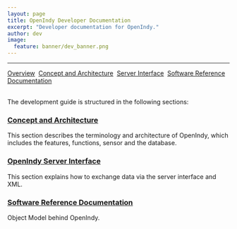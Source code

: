 ```yaml
---
layout: page
title: OpenIndy Developer Documentation
excerpt: "Developer documentation for OpenIndy."
author: dev
image:
  feature: banner/dev_banner.png
---
```


---

<a href="/documentation/docu-dev" class="btn btn-success">Overview</a>&nbsp;&nbsp;<a href="/documentation/docu-dev/concept" class="btn">Concept and Architecture</a>&nbsp;&nbsp;<a href="/documentation/docu-dev/interface" class="btn">Server Interface</a>&nbsp;&nbsp;<a href="/documentation/docu-dev/srd/html/index.html" class="btn">Software Reference Documentation</a>

<br>
The development guide is structured in the following sections:

### [Concept and Architecture](/documentation/docu-dev/concept)

This section describes the terminology and architecture of OpenIndy, which includes the features, functions, sensor and the database.

### [OpenIndy Server Interface](/documentation/docu-dev/interface)

This section explains how to exchange data via the server interface and XML.

### [Software Reference Documentation](/documentation/docu-dev/srd/html/index.html)

Object Model behind OpenIndy.
